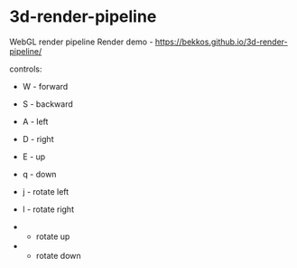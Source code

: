 # 3d-render-pipeline

WebGL render pipeline
Render demo - https://bekkos.github.io/3d-render-pipeline/

controls:
* W - forward
* S - backward
* A - left
* D - right
* E - up
* q - down

* j - rotate left
* l - rotate right
* - rotate up
* - rotate down
